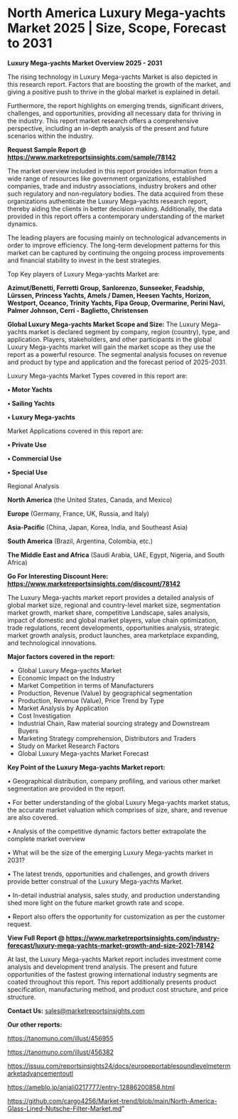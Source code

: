 # North America Luxury Mega-yachts Market 2025 | Size, Scope, Forecast to 2031

<Strong> Luxury Mega-yachts Market Overview 2025 - 2031</strong>

The rising technology in Luxury Mega-yachts Market is also depicted in this research report. Factors that are boosting the growth of the market, and giving a positive push to thrive in the global market is explained in detail.

Furthermore, the report highlights on emerging trends, significant drivers, challenges, and opportunities, providing all necessary data for thriving in the industry. This report market research offers a comprehensive perspective, including an in-depth analysis of the present and future scenarios within the industry.

<strong>Request Sample Report @ <a href=https://www.marketreportsinsights.com/sample/78142>https://www.marketreportsinsights.com/sample/78142</a></strong>

The market overview included in this report provides information from a wide range of resources like government organizations, established companies, trade and industry associations, industry brokers and other such regulatory and non-regulatory bodies. The data acquired from these organizations authenticate the Luxury Mega-yachts research report, thereby aiding the clients in better decision making. Additionally, the data provided in this report offers a contemporary understanding of the market dynamics.

The leading players are focusing mainly on technological advancements in order to improve efficiency. The long-term development patterns for this market can be captured by continuing the ongoing process improvements and financial stability to invest in the best strategies.

Top Key players of Luxury Mega-yachts Market are:

<strong>Azimut/Benetti, Ferretti Group, Sanlorenzo, Sunseeker, Feadship, Lürssen, Princess Yachts, Amels / Damen, Heesen Yachts, Horizon, Westport, Oceanco, Trinity Yachts, Fipa Group, Overmarine, Perini Navi, Palmer Johnson, Cerri - Baglietto, Christensen</strong>

<strong><b>Global Luxury Mega-yachts Market Scope and Size:</b></strong>
The Luxury Mega-yachts market is declared segment by company, region (country), type, and application. Players, stakeholders, and other participants in the global Luxury Mega-yachts market will gain the market scope as they use the report as a powerful resource. The segmental analysis focuses on revenue and product by type and application and the forecast period of 2025-2031.

Luxury Mega-yachts Market Types covered in this report are:

<strong>• Motor Yachts

• Sailing Yachts

• Luxury Mega-yachts</strong>

Market Applications covered in this report are:

<strong>• Private Use

• Commercial Use

• Special Use</strong> 

Regional Analysis

<strong>North America</strong> (the United States, Canada, and Mexico)

<strong>Europe</strong> (Germany, France, UK, Russia, and Italy)

<strong>Asia-Pacific</strong> (China, Japan, Korea, India, and Southeast Asia)

<strong>South America</strong> (Brazil, Argentina, Colombia, etc.)

<strong>The Middle East and Africa</strong> (Saudi Arabia, UAE, Egypt, Nigeria, and South Africa)

<strong>Go For Interesting Discount Here: <a href=https://www.marketreportsinsights.com/discount/78142>https://www.marketreportsinsights.com/discount/78142</a></strong>

The Luxury Mega-yachts market report provides a detailed analysis of global market size, regional and country-level market size, segmentation market growth, market share, competitive Landscape, sales analysis, impact of domestic and global market players, value chain optimization, trade regulations, recent developments, opportunities analysis, strategic market growth analysis, product launches, area marketplace expanding, and technological innovations.

<strong><b>Major factors covered in the report:</b></strong>
<ul>
  <li>Global Luxury Mega-yachts Market </li>
  <li>Economic Impact on the Industry</li>
  <li>Market Competition in terms of Manufacturers</li>
  <li>Production, Revenue (Value) by geographical segmentation</li>
  <li>Production, Revenue (Value), Price Trend by Type</li>
  <li>Market Analysis by Application</li>
  <li>Cost Investigation</li>
  <li>Industrial Chain, Raw material sourcing strategy and Downstream Buyers</li>
  <li>Marketing Strategy comprehension, Distributors and Traders</li>
  <li>Study on Market Research Factors</li>
  <li>Global Luxury Mega-yachts Market Forecast</li>
</ul>

<strong><b>Key Point of the Luxury Mega-yachts Market report:</b></strong>

• Geographical distribution, company profiling, and various other market segmentation are provided in the report.

• For better understanding of the global Luxury Mega-yachts market status, the accurate market valuation which comprises of size, share, and revenue are also covered.

• Analysis of the competitive dynamic factors better extrapolate the complete market overview

• What will be the size of the emerging Luxury Mega-yachts market in 2031?

• The latest trends, opportunities and challenges, and growth drivers provide better construal of the Luxury Mega-yachts Market.

• In-detail industrial analysis, sales study, and production understanding shed more light on the future market growth rate and scope.

• Report also offers the opportunity for customization as per the customer request.

<strong><b>View Full Report @ <a href=https://www.marketreportsinsights.com/industry-forecast/luxury-mega-yachts-market-growth-and-size-2021-78142>https://www.marketreportsinsights.com/industry-forecast/luxury-mega-yachts-market-growth-and-size-2021-78142</a></b></strong>


At last, the Luxury Mega-yachts Market report includes investment come analysis and development trend analysis. The present and future opportunities of the fastest growing international industry segments are coated throughout this report. This report additionally presents product specification, manufacturing method, and product cost structure, and price structure.

<strong>Contact Us:</strong>
sales@marketreportsinsights.com

<strong>Our other reports:</strong>

<a href=https://tanomuno.com/illust/456955>https://tanomuno.com/illust/456955</a>

<a href=https://tanomuno.com/illust/456382>https://tanomuno.com/illust/456382</a>

<a href=https://issuu.com/reportsinsights24/docs/europeportablesoundlevelmetermarketadvancementoutl>https://issuu.com/reportsinsights24/docs/europeportablesoundlevelmetermarketadvancementoutl</a>

<a href=https://ameblo.jp/anjali0217777/entry-12886200858.html>https://ameblo.jp/anjali0217777/entry-12886200858.html</a>

<a href=https://github.com/cargo4256/Market-trend/blob/main/North-America-Glass-Lined-Nutsche-Filter-Market.md>https://github.com/cargo4256/Market-trend/blob/main/North-America-Glass-Lined-Nutsche-Filter-Market.md</a>"
